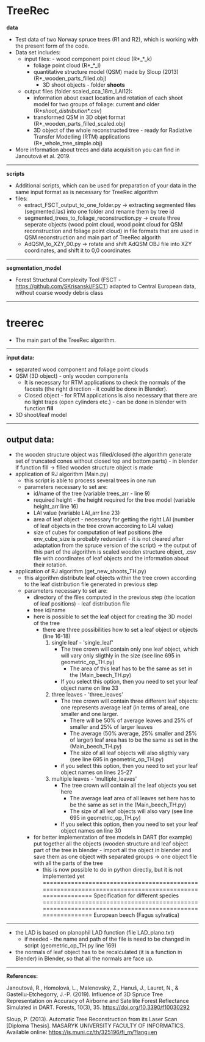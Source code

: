 TreeRec
=========================================================================================================================
**data**
- Test data of two Norway spruce trees (R1 and R2), which is working with the present form of the code.
- Data set includes:
  	- input files:
    		- wood component point cloud (R*_*_k)
 		- foliage point cloud (R*_*_l)
  		- quantitative structure model (QSM) made by Sloup (2013) (R*_wooden_parts_filled.obj)
    		- 3D shoot objects - folder **shoots**
   	- output files (folder scaled_cca_18m_LAI12):
   	 	- information about exact location and rotation of each shoot model for two groups of foliage: current and older (R*_shoot_distribution_*.csv)
   	  	- transformed QSM in 3D objet format (R*_wooden_parts_filled_scaled.obj)
   	  	- 3D object of the whole reconstructed tree - ready for Radiative Transfer Modelling (RTM) applications (R*_whole_tree_simple.obj)
- More information about trees and data acquisition you can find in Janoutová et al. 2019.
-------------------------------------------------------------------------------------------------------------------------
**scripts**
- Additional scripts, which can be used for preparation of your data in the same input format as is necessary for TreeRec algorithm
- files:
  	- extract_FSCT_output_to_one_folder.py -> extracting segmented files (segmented.las) into one folder and rename them by tree id
   	- segmented_trees_to_foliage_reconstruction.py -> create three seperate objects (wood point cloud, wood point cloud for QSM reconstruction and foliage point cloud) in file formats that are used in QSM reconstruction and main part of TreeRec algorith 
   	- AdQSM_to_XZY_00.py -> rotate and shift AdQSM OBJ file into XZY coordinates, and shift it to 0,0 coordinates
-------------------------------------------------------------------------------------------------------------------------
**segmentation_model**
- Forest Structural Complexity Tool (FSCT - https://github.com/SKrisanski/FSCT) adapted to Central European data, without coarse woody debris class
-------------------------------------------------------------------------------------------------------------------------
treerec
=========================================================================================================================
- The main part of the TreeRec algorithm.
-------------------------------------------------------------------------------------------------------------------------
**input data:**
- separated wood component and foliage point clouds
- QSM (3D object) - only wooden components
	- It is necessary for RTM applications to check the normals of the facests (the right direction - it could be done in Blender).
 	- Closed object - for RTM applications is also necessary that there are no light traps (open cylinders etc.) - can be done in blender with function **fill**
- 3D shoot/leaf model
-------------------------------------------------------------------------------------------------------------------------
**output data:**
- 
- the wooden structure object was filled/closed (the algorithm generate set of truncated cones
	without closed top and bottom parts) - in blender if function fill -> filled wooden
	structure object is made
- application of RJ algorithm (Main.py)
	- this script is able to process several trees in one run
	- parameters necessary to set are:
		- id/name of the tree (variable trees_arr - line 9)
		- required height - the height required for the tree model (variable height_arr line 16)
		- LAI value (variable LAI_arr line 23)
		- area of leaf object - necessary for getting the right LAI (number of leaf objects in the tree crown
			according to LAI value)
		- size of cubes for computation of leaf positions (the env_cube_size is probably redundant - it is not cleared after
			adaptation from the spruce version of the script)
		-> the output of this part of the algorithm is scaled wooden structure object, .csv
			file with coordinates of leaf objects and the information about their rotation.
- application of RJ algorithm (get_new_shoots_TH.py)
	- this algorithm distribute leaf objects within the tree crown according to the leaf distribution file
		generated in previous step
	- parameters necessary to set are:
		- directory of the files computed in the previous step (the location of leaf positions) - leaf distribution file
		- tree id/name
		- here is possible to set the leaf object for creating the 3D model of the tree
			- there are three possibilities how to set a leaf object or objects (line 16-18)
				1) single leaf - 'single_leaf'
					- The tree crown will contain only one leaf object, which will vary only sligthly in the size
						(see line 695 in geometric_op_TH.py)
						- The area of this leaf has to be the same as set in the (Main_beech_TH.py)
					- If you select this option, then you need to set your leaf object name on line 33
				2) three leaves - 'three_leaves'
					- The tree crown will contain three different leaf objects: one represents average leaf (in terms of area),
						 one smaller and one larger.
						- There will be 50% of average leaves and 25% of smaller and 25% of larger leaves
						- The average (50% average, 25% smaller and 25% of larger) leaf area has to be the same
							as set in the (Main_beech_TH.py)
						- The size of all leaf objects will also sligthly vary (see line 695 in geometric_op_TH.py)
					- if you select this option, then you need to set your leaf object names on lines 25-27
				3) multiple leaves - 'multiple_leaves'
					- The tree crown will contain all the leaf objects you set here
						- The average leaf area of all leaves set here has to be the same as set in the (Main_beech_TH.py)
						- The size of all leaf objects will also vary (see line 695 in geometric_op_TH.py)
					- If you select this option, then you need to set your leaf object names on line 30
		- for better implementation of tree models in DART (for example) put together all the objects
			(wooden structure and leaf object part of the tree in blender - import all the object in blender
			and save them as one object with separated groups -> one object file with all the parts of the tree
			- this is now possible to do in python directly, but it is not implemented yet
======================================================================================================
Specification for different species
======================================================================================================
European beech (Fagus sylvatica)
- - - - - - - - - - - - - - - - - - - - - - - - - - - - - - - - - - - - - - - - - - - - - - - - - - -
- the LAD is based on planophil LAD function (file LAD_plano.txt)
	- if needed - the name and path of the file is need to be changed in script (geometric_op_TH.py line 169)
- the normals of leaf object has to be recalculated (it is a function in Blender) in Blender, so that all
the normals are face up.
------------------------------------------------------------------------------------------------------
**References:**

Janoutová, R., Homolová, L., Malenovský, Z., Hanuš, J., Lauret, N., & Gastellu-Etchegorry, J.-P. (2019). Influence of 3D Spruce Tree Representation on Accuracy of Airborne and Satellite Forest Reflectance Simulated in DART. Forests, 10(3), 35. https://doi.org/10.3390/f10030292

Sloup, P. (2013). Automatic Tree Reconstruction from its Laser Scan [Diploma Thesis]. MASARYK UNIVERSITY FACULTY OF INFORMATICS. Available online: https://is.muni.cz/th/325196/fi_m/?lang=en

